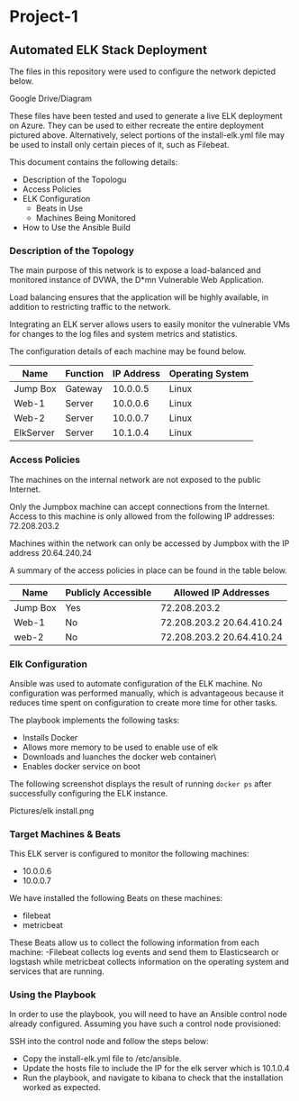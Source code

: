 # Project-1
## Automated ELK Stack Deployment

The files in this repository were used to configure the network depicted below.

Google Drive/Diagram

These files have been tested and used to generate a live ELK deployment on Azure. They can be used to either recreate the entire deployment pictured above. Alternatively, select portions of the install-elk.yml file may be used to install only certain pieces of it, such as Filebeat.

This document contains the following details:
- Description of the Topologu
- Access Policies
- ELK Configuration
  - Beats in Use
  - Machines Being Monitored
- How to Use the Ansible Build


### Description of the Topology

The main purpose of this network is to expose a load-balanced and monitored instance of DVWA, the D*mn Vulnerable Web Application.

Load balancing ensures that the application will be highly available, in addition to restricting traffic to the network.

Integrating an ELK server allows users to easily monitor the vulnerable VMs for changes to the log files and system metrics and statistics.

The configuration details of each machine may be found below.

| Name     | Function | IP Address | Operating System |
|----------|----------|------------|------------------|
| Jump Box | Gateway  | 10.0.0.5   | Linux            |
| Web-1    | Server   | 10.0.0.6   | Linux            |
| Web-2    | Server   | 10.0.0.7   | Linux            |
| ElkServer| Server   | 10.1.0.4   | Linux            |

### Access Policies

The machines on the internal network are not exposed to the public Internet. 

Only the Jumpbox machine can accept connections from the Internet. Access to this machine is only allowed from the following IP addresses: 72.208.203.2

Machines within the network can only be accessed by Jumpbox with the IP address 20.64.240.24

A summary of the access policies in place can be found in the table below.

| Name     | Publicly Accessible | Allowed IP Addresses      |
|----------|---------------------|---------------------------|
| Jump Box | Yes                 | 72.208.203.2              |
| Web-1    | No                  | 72.208.203.2 20.64.410.24 |
| web-2    | No                  | 72.208.203.2 20.64.410.24 |

### Elk Configuration

Ansible was used to automate configuration of the ELK machine. No configuration was performed manually, which is advantageous because it reduces time spent on configuration to create more time for other tasks.

The playbook implements the following tasks:
- Installs Docker
- Allows more memory to be used to enable use of elk
- Downloads and luanches the docker web container\
- Enables docker service on boot

The following screenshot displays the result of running `docker ps` after successfully configuring the ELK instance.

Pictures/elk install.png

### Target Machines & Beats
This ELK server is configured to monitor the following machines:
- 10.0.0.6
- 10.0.0.7

We have installed the following Beats on these machines:
- filebeat
- metricbeat

These Beats allow us to collect the following information from each machine:
-Filebeat collects log events and send them to Elasticsearch or logstash while metricbeat collects information on the operating system and services that are running.

### Using the Playbook
In order to use the playbook, you will need to have an Ansible control node already configured. Assuming you have such a control node provisioned: 

SSH into the control node and follow the steps below:
- Copy the install-elk.yml file to /etc/ansible.
- Update the hosts file to include the IP for the elk server which is 10.1.0.4
- Run the playbook, and navigate to kibana to check that the installation worked as expected.
